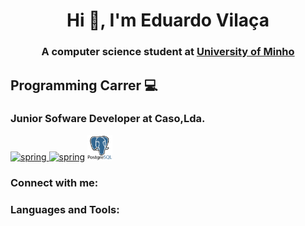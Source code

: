<h1 align="center">Hi 👋, I'm Eduardo Vilaça</h1>
<h3 align="center">A computer science student at <a href="https://www.uminho.pt/PT" target="_blank">University of Minho</a></h3>

<h2>Programming Carrer 💻</h2>
<h3 align="left"></h3>

<h3 align="left">Junior Sofware Developer at Caso,Lda.</h3>
<p align="left"><a href="https://spring.io/" target="_blank" rel="noreferrer"> <img src="https://www.vectorlogo.zone/logos/springio/springio-icon.svg" alt="spring" width="40" height="40"/> 
<a href="https://tomcat.apache.org/" target="_blank" rel="noreferrer"> <img src="https://tomcat.apache.org/res/images/tomcat.png" alt="spring" width="40" height="40"/></a>
<a href="https://www.postgresql.org" target="_blank" rel="noreferrer"> <img src="https://raw.githubusercontent.com/devicons/devicon/master/icons/postgresql/postgresql-original-wordmark.svg" alt="postgresql" width="40" height="40"/> </a> 
 </p>


<h3 align="left">Connect with me:</h3>



<h3 align="left">Languages and Tools:</h3>

